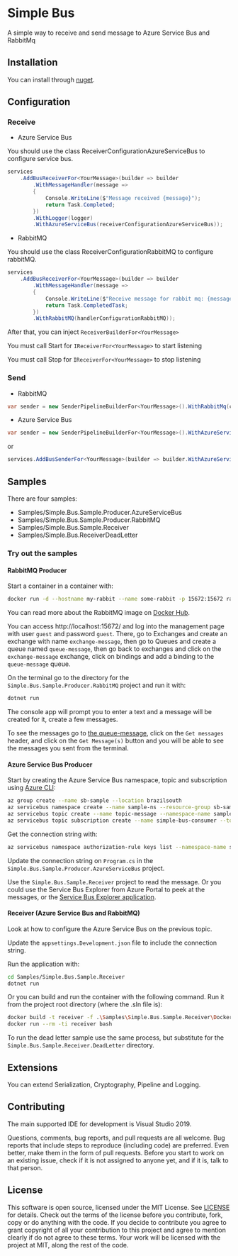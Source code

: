 # Simple Bus

A simple way to receive and send message to Azure Service Bus and RabbitMq

## Installation

You can install through [nuget](https://www.nuget.org/packages/Simple.Bus).

## Configuration

### Receive

- Azure Service Bus 

You should use the class ReceiverConfigurationAzureServiceBus to configure service bus.
```c#
services
    .AddBusReceiverFor<YourMessage>(builder => builder
        .WithMessageHandler(message => 
        {
            Console.WriteLine($"Message received {message}");
            return Task.Completed;
        })
        .WithLogger(logger)
        .WithAzureServiceBus(receiverConfigurationAzureServiceBus));
```
- RabbitMQ

You should use the class ReceiverConfigurationRabbitMQ to configure rabbitMQ.
```c#
services
    .AddBusReceiverFor<YourMessage>(builder => builder
        .WithMessageHandler(message =>
        {
            Console.WriteLine($"Receive message for rabbit mq: {message.Nome}");
            return Task.CompletedTask;
        })
        .WithRabbitMQ(handlerConfigurationRabbitMQ));
```

After that, you can inject ```ReceiverBuilderFor<YourMessage>```

You must call Start for ```IReceiverFor<YourMessage>``` to start listening

You must call Stop for ```IReceiverFor<YourMessage>``` to stop listening

### Send


- RabbitMQ
            
```c#
var sender = new SenderPipelineBuilderFor<YourMessage>().WithRabbitMq(credentials, exchange).Build();

```

- Azure Service Bus

```c#
var sender = new SenderPipelineBuilderFor<YourMessage>().WithAzureServiceBus(connectionString, topicName).Build();

```

or
 
```c#
services.AddBusSenderFor<YourMessage>(builder => builder.WithAzureServiceBus(connectionString, topicName));

```

## Samples

There are four samples:
- Samples/Simple.Bus.Sample.Producer.AzureServiceBus
- Samples/Simple.Bus.Sample.Producer.RabbitMQ
- Samples/Simple.Bus.Sample.Receiver
- Samples/Simple.Bus.ReceiverDeadLetter

### Try out the samples

#### RabbitMQ Producer

Start a container in a container with:

````bash
docker run -d --hostname my-rabbit --name some-rabbit -p 15672:15672 rabbitmq:3.8-management
````

You can read more about the RabbitMQ image on [Docker Hub](https://hub.docker.com/_/rabbitmq).

You can access http://localhost:15672/ and log into the management page
with user `guest` and password `guest`. There, go to Exchanges and
create an exchange with name `exchange-message`, then go to Queues
and create a queue named `queue-message`, then go back to
exchanges and click on the `exchange-message` exchange, click on
bindings and add a binding to the `queue-message` queue.

On the terminal go to the directory for the `Simple.Bus.Sample.Producer.RabbitMQ`
project and run it with:

````bash
dotnet run
````

The console app will prompt you to enter a text and a message will
be created for it, create a few messages.

To see the messages go to
[the queue-message](http://localhost:15672/#/queues/%2F/queue-message),
click on the `Get messages` header, and click on the `Get Message(s)`
button and you will be able to see the messages you sent from the
terminal.

#### Azure Service Bus Producer

Start by creating the Azure Service Bus namespace, topic and subscription using
[Azure CLI](https://docs.microsoft.com/en-us/cli/azure/install-azure-cli):

````bash
az group create --name sb-sample --location brazilsouth
az servicebus namespace create --name sample-ns --resource-group sb-sample --location brazilsouth --sku Standard
az servicebus topic create --name topic-message --namespace-name sample-ns --resource-group sb-sample
az servicebus topic subscription create --name simple-bus-consumer --topic-name topic-message --namespace-name sample-ns --resource-group sb-sample
````

Get the connection string with:

````bash
az servicebus namespace authorization-rule keys list --namespace-name sample-ns --resource-group sb-sample --name RootManageSharedAccessKey --query primaryConnectionString -o tsv
````

Update the connection string on `Program.cs` in the
`Simple.Bus.Sample.Producer.AzureServiceBus` project.

Use the `Simple.Bus.Sample.Receiver` project to read the message.
Or you could use the Service Bus Explorer from Azure Portal to
peek at the messages, or the
[Service Bus Explorer application](https://github.com/paolosalvatori/ServiceBusExplorer).

#### Receiver (Azure Service Bus and RabbitMQ)

Look at how to configure the Azure Service Bus on the previous topic.

Update the `appsettings.Development.json` file to include the connection
string.

Run the application with:

````bash
cd Samples/Simple.Bus.Sample.Receiver
dotnet run
````

Or you can build and run the container with the following command. Run it from
the project root directory (where the .sln file is):

````bash
docker build -t receiver -f .\Samples\Simple.Bus.Sample.Receiver\Dockerfile .
docker run --rm -ti receiver bash
````

To run the dead letter sample use the same process, but substitute for
the `Simple.Bus.Sample.Receiver.DeadLetter` directory.

## Extensions

You can extend Serialization, Cryptography, Pipeline and Logging.

## Contributing

The main supported IDE for development is Visual Studio 2019.

Questions, comments, bug reports, and pull requests are all welcome.
Bug reports that include steps to reproduce (including code) are
preferred. Even better, make them in the form of pull requests.
Before you start to work on an existing issue, check if it is not assigned
to anyone yet, and if it is, talk to that person.

## License

This software is open source, licensed under the MIT License.
See [LICENSE](https://github.com/Lambda3/Simple.Bus/blob/master/LICENSE.txt) for details.
Check out the terms of the license before you contribute, fork, copy or do anything
with the code. If you decide to contribute you agree to grant copyright of all your contribution to this project and agree to
mention clearly if do not agree to these terms. Your work will be licensed with the project at MIT, along the rest of the code.

